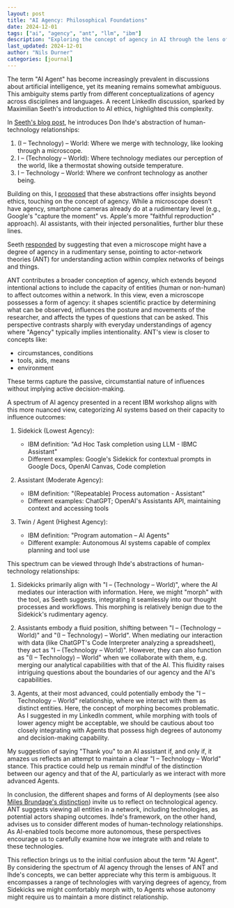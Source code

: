 ```yaml
---
layout: post
title: "AI Agency: Philosophical Foundations"
date: 2024-12-01
tags: ["ai", "agency", "ant", "llm", "ibm"]
description: "Exploring the concept of agency in AI through the lens of Actor-Network Theory and modern AI systems"
last_updated: 2024-12-01
author: "Nils Durner"
categories: [journal]
---
```


The term "AI Agent" has become increasingly prevalent in discussions about artificial intelligence, yet its meaning remains somewhat ambiguous. This ambiguity stems partly from different conceptualizations of agency across disciplines and languages. A recent LinkedIn discussion, sparked by Maximilian Seeth's introduction to AI ethics, highlighted this complexity.

In [Seeth's blog post](https://omseeth.github.io/blog/2024/AI_ethics_primer/), he introduces Don Ihde's abstraction of human-technology relationships:

1. (I – Technology) – World: Where we merge with technology, like looking through a microscope.
2. I – (Technology – World): Where technology mediates our perception of the world, like a thermostat showing outside temperature.
3. I – Technology – World: Where we confront technology as another being.

Building on this, I [proposed](https://www.linkedin.com/feed/update/urn:li:activity:7266400318987366401?commentUrn=urn%3Ali%3Acomment%3A%28activity%3A7266400318987366401%2C7266442642618560512%29&dashCommentUrn=urn%3Ali%3Afsd_comment%3A%287266442642618560512%2Curn%3Ali%3Aactivity%3A7266400318987366401%29) that these abstractions offer insights beyond ethics, touching on the concept of agency. While a microscope doesn't have agency, smartphone cameras already do at a rudimentary level (e.g., Google's "capture the moment" vs. Apple's more "faithful reproduction" approach). AI assistants, with their injected personalities, further blur these lines.

Seeth [responded](https://www.linkedin.com/feed/update/urn:li:activity:7266400318987366401?commentUrn=urn%3Ali%3Acomment%3A%28activity%3A7266400318987366401%2C7266442642618560512%29&replyUrn=urn%3Ali%3Acomment%3A%28activity%3A7266400318987366401%2C7266465281072410625%29&dashCommentUrn=urn%3Ali%3Afsd_comment%3A%287266442642618560512%2Curn%3Ali%3Aactivity%3A7266400318987366401%29&dashReplyUrn=urn%3Ali%3Afsd_comment%3A%287266465281072410625%2Curn%3Ali%3Aactivity%3A7266400318987366401%29) by suggesting that even a microscope might have a degree of agency in a rudimentary sense, pointing to actor-network theories (ANT) for understanding action within complex networks of beings and things.

ANT contributes a broader conception of agency, which extends beyond intentional actions to include the capacity of entities (human or non-human) to affect outcomes within a network. In this view, even a microscope possesses a form of agency: it shapes scientific practice by determining what can be observed, influences the posture and movements of the researcher, and affects the types of questions that can be asked. This perspective contrasts sharply with everyday understandings of agency where "Agency" typically implies intentionality. ANT's view is closer to concepts like:

- circumstances, conditions
- tools, aids, means
- environment

These terms capture the passive, circumstantial nature of influences without implying active decision-making.

A spectrum of AI agency presented in a recent IBM workshop aligns with this more nuanced view, categorizing AI systems based on their capacity to influence outcomes:

1. Sidekick (Lowest Agency): 
   - IBM definition: "Ad Hoc Task completion using LLM - IBMC Assistant"
   - Different examples: Google's Sidekick for contextual prompts in Google Docs, OpenAI Canvas, Code completion

2. Assistant (Moderate Agency):
   - IBM definition: "(Repeatable) Process automation - Assistant"
   - Different examples: ChatGPT; OpenAI's Assistants API, maintaining context and accessing tools

3. Twin / Agent (Highest Agency):
   - IBM definition: "Program automation – AI Agents"
   - Different example: Autonomous AI systems capable of complex planning and tool use

This spectrum can be viewed through Ihde's abstractions of human-technology relationships:

1. Sidekicks primarily align with "I – (Technology – World)", where the AI mediates our interaction with information. Here, we might "morph" with the tool, as Seeth suggests, integrating it seamlessly into our thought processes and workflows. This morphing is relatively benign due to the Sidekick's rudimentary agency.

2. Assistants embody a fluid position, shifting between "I – (Technology – World)" and "(I – Technology) – World". When mediating our interaction with data (like ChatGPT's Code Interpreter analyzing a spreadsheet), they act as "I – (Technology – World)". However, they can also function as "(I – Technology) – World" when we collaborate with them, e.g. merging our analytical capabilities with that of the AI. This fluidity raises intriguing questions about the boundaries of our agency and the AI's capabilities.

3. Agents, at their most advanced, could potentially embody the "I – Technology – World" relationship, where we interact with them as distinct entities. Here, the concept of morphing becomes problematic. As I suggested in my LinkedIn comment, while morphing with tools of lower agency might be acceptable, we should be cautious about too closely integrating with Agents that possess high degrees of autonomy and decision-making capability.

My suggestion of saying "Thank you" to an AI assistant if, and only if, it amazes us reflects an attempt to maintain a clear "I – Technology – World" stance. This practice could help us remain mindful of the distinction between our agency and that of the AI, particularly as we interact with more advanced Agents.

In conclusion, the different shapes and forms of AI deployments (see also [Miles Brundage's distinction](gen-ai-models-systems-use-cases)) invite us to reflect on technological agency. ANT suggests viewing all entities in a network, including technologies, as potential actors shaping outcomes. Ihde's framework, on the other hand, advises us to consider different modes of human-technology relationships. As AI-enabled tools become more autonomous, these perspectives encourage us to carefully examine how we integrate with and relate to these technologies.

This reflection brings us to the initial confusion about the term "AI Agent". By considering the spectrum of AI agency through the lenses of ANT and Ihde's concepts, we can better appreciate why this term is ambiguous. It encompasses a range of technologies with varying degrees of agency, from Sidekicks we might comfortably morph with, to Agents whose autonomy might require us to maintain a more distinct relationship.